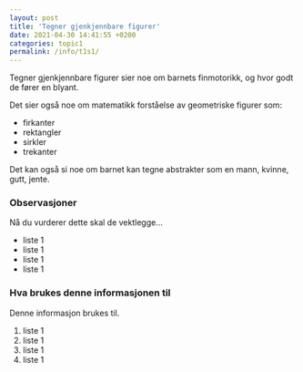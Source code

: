 ```yaml
---
layout: post
title: 'Tegner gjenkjennbare figurer'
date: 2021-04-30 14:41:55 +0200
categories: topic1
permalink: /info/t1s1/
---
```


Tegner gjenkjennbare figurer sier noe om barnets finmotorikk, og hvor godt de fører en blyant.

Det sier også noe om matematikk forståelse av geometriske figurer som:

- firkanter
- rektangler
- sirkler
- trekanter

Det kan også si noe om barnet kan tegne abstrakter som en mann, kvinne, gutt, jente.

### Observasjoner

Nå du vurderer dette skal de vektlegge...

- liste 1
- liste 1
- liste 1
- liste 1

### Hva brukes denne informasjonen til

Denne informasjon brukes til.

1. liste 1
2. liste 1
3. liste 1
4. liste 1
